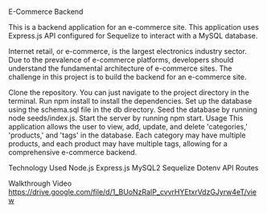 E-Commerce Backend

This is a backend application for an e-commerce site. This application uses Express.js API configured for Sequelize to interact with a MySQL database.

Internet retail, or e-commerce, is the largest electronics industry sector. Due to the prevalence of e-commerce platforms, developers should understand the fundamental architecture of e-commerce sites. The challenge in this project is to build the backend for an e-commerce site.

Clone the repository.
You can just navigate to the project directory in the terminal.
Run npm install to install the dependencies.
Set up the database using the schema.sql file in the db directory.
Seed the database by running node seeds/index.js.
Start the server by running npm start.
Usage
This application allows the user to view, add, update, and delete 'categories,' 'products,' and 'tags' in the database. Each category may have multiple products, and each product may have multiple tags, allowing for a comprehensive e-commerce backend.

Technology Used
Node.js
Express.js
MySQL2
Sequelize
Dotenv
API Routes

Walkthrough Video
https://drive.google.com/file/d/1_BUoNzRaIP_cvvrHYEtxrVdzGJyrw4eT/view
